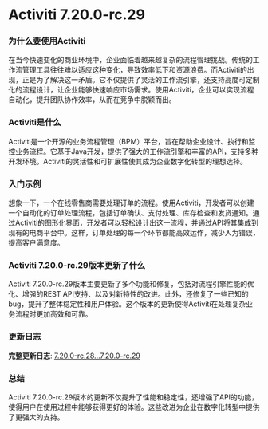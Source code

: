 # Activiti 7.20.0-rc.29
### 为什么要使用Activiti

在当今快速变化的商业环境中，企业面临着越来越复杂的流程管理挑战。传统的工作流管理工具往往难以适应这种变化，导致效率低下和资源浪费。而Activiti的出现，正是为了解决这一矛盾。它不仅提供了灵活的工作流引擎，还支持高度可定制化的流程设计，让企业能够快速响应市场需求。使用Activiti，企业可以实现流程自动化，提升团队协作效率，从而在竞争中脱颖而出。

### Activiti是什么

Activiti是一个开源的业务流程管理（BPM）平台，旨在帮助企业设计、执行和监控业务流程。它基于Java开发，提供了强大的工作流引擎和丰富的API，支持多种开发环境。Activiti的灵活性和可扩展性使其成为企业数字化转型的理想选择。

### 入门示例

想象一下，一个在线零售商需要处理订单的流程。使用Activiti，开发者可以创建一个自动化的订单处理流程，包括订单确认、支付处理、库存检查和发货通知。通过Activiti的图形化界面，开发者可以轻松设计出这一流程，并通过API将其集成到现有的电商平台中。这样，订单处理的每一个环节都能高效运作，减少人为错误，提高客户满意度。

### Activiti 7.20.0-rc.29版本更新了什么

Activiti 7.20.0-rc.29版本主要更新了多个功能和修复，包括对流程引擎性能的优化、增强的REST API支持、以及对新特性的改进。此外，还修复了一些已知的bug，提升了整体稳定性和用户体验。这个版本的更新使得Activiti在处理复杂业务流程时更加高效和可靠。

### 更新日志

**完整更新日志**: [7.20.0-rc.28...7.20.0-rc.29](https://github.com/Activiti/Activiti/compare/7.20.0-rc.28...7.20.0-rc.29)

### 总结

Activiti 7.20.0-rc.29版本的更新不仅提升了性能和稳定性，还增强了API的功能，使得用户在使用过程中能够获得更好的体验。这些改进为企业在数字化转型中提供了更强大的支持。